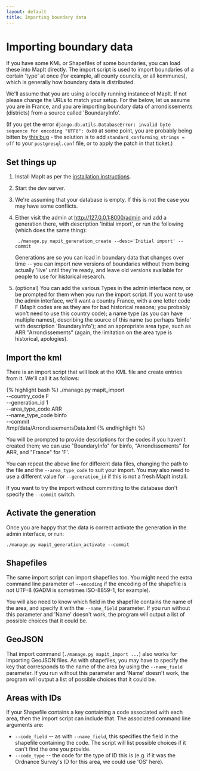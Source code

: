 ```yaml
---
layout: default
title: Importing boundary data
---
```


Importing boundary data
=======================

If you have some KML or Shapefiles of some boundaries, you can load these into
MapIt directly. The import script is used to import boundaries of a certain
'type' at once (for example, all county councils, or all kommunes), which is
generally how boundary data is distributed.

We'll assume that you are using a locally running instance of MapIt. If not
please change the URLs to match your setup. For the below, let us assume you
are in France, and you are importing boundary data of arrondissements
(districts) from a source called 'BoundaryInfo'.

(If you get the error `django.db.utils.DatabaseError: invalid byte sequence for
encoding "UTF8": 0x00` at some point, you are probably being bitten by [this
bug](https://code.djangoproject.com/ticket/16778) - the solution is to add
`standard_conforming_strings = off` to your `postgresql.conf` file, or to apply
the patch in that ticket.)

Set things up
-------------

1. Install MapIt as per the [installation instructions](../install/).
2. Start the dev server.
3. We're assuming that your database is empty. If this is not the case you may 
   have some conflicts.
4. Either visit the admin at http://127.0.0.1:8000/admin and add a generation
   there, with description 'Initial import', or run the following (which does
   the same thing):

        ./manage.py mapit_generation_create --desc='Initial import' --commit

   Generations are so you can load in boundary data that changes over time --
   you can import new versions of boundaries without them being actually 'live'
   until they're ready, and leave old versions available for people to use for
   historical research.

5. (optional) You can add the various Types in the admin interface now, or be
   prompted for them when you run the import script. If you want to use the
   admin interface, we'll want a country France, with a one letter code F (MapIt
   codes are as they are for bad historical reasons; you probably won't need to
   use this country code); a name type (as you can have multiple names),
   describing the source of this name (so perhaps 'binfo' with description
   'BoundaryInfo'); and an appropriate area type, such as ARR
   "Arrondissements" (again, the limitation on the area type is historical,
   apologies).

Import the kml
--------------

There is an import script that will look at the KML file and create entries from
it. We'll call it as follows:

{% highlight bash %}
./manage.py mapit_import     \
    --country_code    F      \
    --generation_id   1      \
    --area_type_code  ARR    \
    --name_type_code  binfo  \
    --commit                 \
    /tmp/data/ArrondissementsData.kml
{% endhighlight %}

You will be prompted to provide descriptions for the codes if you haven't
created them; we can use "BoundaryInfo" for binfo, "Arrondissements" for ARR,
and "France" for 'F'.

You can repeat the above line for different data files, changing the path to
the file and the `--area_type_code` to suit your import. You may also need to
use a different value for `--generation_id` if this is not a fresh MapIt
install.

If you want to try the import without committing to the database don't specify
the `--commit` switch.

Activate the generation
-----------------------

Once you are happy that the data is correct activate the generation in the
admin interface, or run:

    ./manage.py mapit_generation_activate --commit


Shapefiles
----------

The same import script can import shapefiles too. You might need the extra
command line parameter of `--encoding` if the encoding of the shapefile is not
UTF-8 (GADM is sometimes ISO-8859-1, for example).

You will also need to know which field in the shapefile contains the name of
the area, and specify it with the `--name_field` parameter. If you run without
this parameter and 'Name' doesn't work, the program will output a list of
possible choices that it could be.

GeoJSON
-------

That import command (`./manage.py mapit_import ...`) also works for
importing GeoJSON files.  As with shapefiles, you may have to specify
the key that corresponds to the name of the area by using the
`--name_field` parameter.  If you run without this parameter and
'Name' doesn't work, the program will output a list of possible
choices that it could be.

Areas with IDs
--------------

If your Shapefile contains a key containing a code associated with each area,
then the import script can include that. The associated command line arguments
are:

* `--code_field` -- as with `--name_field`, this specifies the field in the
  shapefile containing the code. The script will list possible choices if it
  can't find the one you provide.
* `--code_type` -- the code for the type of ID this is (e.g. if it was the
  Ordnance Survey's ID for this area, we could use 'OS' here).

